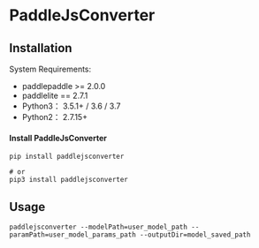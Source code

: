 # PaddleJsConverter

## Installation

System Requirements:

* paddlepaddle >= 2.0.0
* paddlelite == 2.7.1
* Python3： 3.5.1+ / 3.6 / 3.7
* Python2： 2.7.15+

#### Install PaddleJsConverter

```shell
pip install paddlejsconverter

# or
pip3 install paddlejsconverter
```


## Usage

```shell
paddlejsconverter --modelPath=user_model_path --paramPath=user_model_params_path --outputDir=model_saved_path
```
